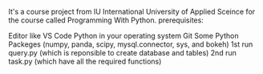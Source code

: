 It's a course project from IU International University of Applied Sceince for the course called Programming With Python. prerequisites:

Editor like VS Code
Python in your operating system
Git
Some Python Packeges (numpy, panda, scipy, mysql.connector, sys, and bokeh)
1st run query.py (which is reponsible to create database and tables)
2nd run task.py (which have all the required functions)
